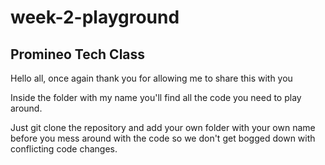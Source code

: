 # week-2-playground
## Promineo Tech Class

Hello all, once again thank you for allowing me to share this with you

Inside the folder with my name you'll find all the code you need to play around.

Just git clone the repository and add your own folder with your own name before you mess around with the code so we don't get bogged down with conflicting code changes.

